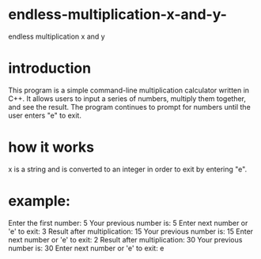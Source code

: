 # endless-multiplication-x-and-y-
endless multiplication x and y 

# introduction
This program is a simple command-line multiplication calculator written in C++. It allows users to input a series of numbers, multiply them together, and see the result. The program continues to prompt for numbers until the user enters "e" to exit.

# how it works

x is a string and is converted to an integer in order to exit by entering "e".

# example:
Enter the first number: 5
Your previous number is: 5
Enter next number or 'e' to exit: 3
Result after multiplication: 15
Your previous number is: 15
Enter next number or 'e' to exit: 2
Result after multiplication: 30
Your previous number is: 30
Enter next number or 'e' to exit: e
